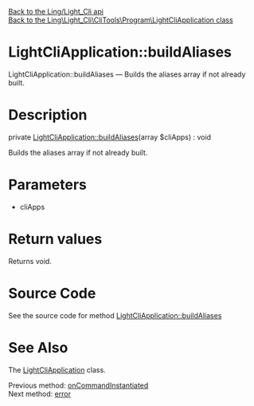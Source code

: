 [Back to the Ling/Light_Cli api](https://github.com/lingtalfi/Light_Cli/blob/master/doc/api/Ling/Light_Cli.md)<br>
[Back to the Ling\Light_Cli\CliTools\Program\LightCliApplication class](https://github.com/lingtalfi/Light_Cli/blob/master/doc/api/Ling/Light_Cli/CliTools/Program/LightCliApplication.md)


LightCliApplication::buildAliases
================



LightCliApplication::buildAliases — Builds the aliases array if not already built.




Description
================


private [LightCliApplication::buildAliases](https://github.com/lingtalfi/Light_Cli/blob/master/doc/api/Ling/Light_Cli/CliTools/Program/LightCliApplication/buildAliases.md)(array $cliApps) : void




Builds the aliases array if not already built.




Parameters
================


- cliApps

    


Return values
================

Returns void.








Source Code
===========
See the source code for method [LightCliApplication::buildAliases](https://github.com/lingtalfi/Light_Cli/blob/master/CliTools/Program/LightCliApplication.php#L256-L274)


See Also
================

The [LightCliApplication](https://github.com/lingtalfi/Light_Cli/blob/master/doc/api/Ling/Light_Cli/CliTools/Program/LightCliApplication.md) class.

Previous method: [onCommandInstantiated](https://github.com/lingtalfi/Light_Cli/blob/master/doc/api/Ling/Light_Cli/CliTools/Program/LightCliApplication/onCommandInstantiated.md)<br>Next method: [error](https://github.com/lingtalfi/Light_Cli/blob/master/doc/api/Ling/Light_Cli/CliTools/Program/LightCliApplication/error.md)<br>

